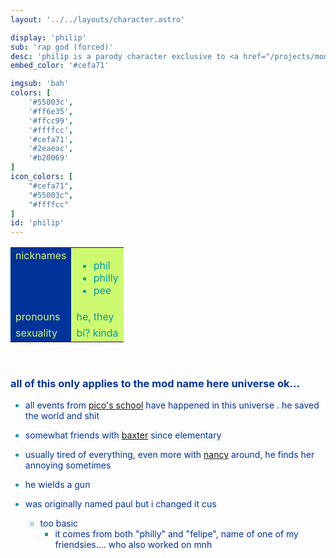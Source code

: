 ```yaml
---
layout: '../../layouts/character.astro'

display: 'philip'
sub: 'rap god (forced)'
desc: 'philip is a parody character exclusive to <a href="/projects/mod-name-here">mod name here</a>, he resembles "pico" from <a target="_blank" href="https://newgrounds.com/portal/view/770371">friday night funkin&apos;</a> and <a target="_blank" href="https://newgrounds.com/portal/view/310349">pico&apos;s school</a>'
embed_color: '#cefa71'

imgsub: 'bah'
colors: [
    '#55003c',
    '#ff6e35',
    '#ffcc99',
    '#ffffcc',
    '#cefa71',
    '#2eaeac',
    '#b20069'
]
icon_colors: [
    "#cefa71",
    "#55003c",
    "#ffffcc"
]
id: 'philip'
---
```


<style>
    :root {
        --header-color: #003;
        --header-logo-color-1: #ffc;
        --header-logo-color-2: #cefa71;

        --col-bright: #ffc;
        --col-light: #6c9;
        --col-main: #cefa71;
        --col-dim: #09a;
        --col-dark: #039;

        --col-bg: #ffc;
        --col-char-bg: #09a;

        --col-link: #09a;
        --col-link-hover: #cefa71
    }    

    html {
        color: var(--col-dark);
    }

    td {
        background-color: var(--col-main);
        color: var(--col-dim);
    }

    td.name {
        background-color: var(--col-dark);
        color: var(--col-main);
        box-shadow: unset;
        align-content: start;
    }

    li::marker {
        color: var(--col-dim);  
    }
</style>

<table>

<tr>
    <td class="name">nicknames</td>
    <td>

- phil
- philly
- pee

</td>
</tr>

<tr>
    <td class="name">pronouns</td>
    <td>he, they</td>
</tr>
<tr>
    <td class="name">sexuality</td>
    <td>bi? kinda</td>
</tr>

</table>

<br/>

### all of this only applies to the mod name here universe ok...

- all events from <a target="_blank" href="https://newgrounds.com/portal/view/310349">pico's school</a> have happened in this universe  . he saved the world and shit

- somewhat friends with [baxter](/characters/baxter) since elementary

- usually tired of everything, even more with [nancy](/characters/nancy) around, he finds her annoying sometimes

- he wields a gun

- was originally named paul but i changed it cus
    - too basic
        - it comes from both "philly" and "felipe", name of one of my friendsies.... who also worked on mnh